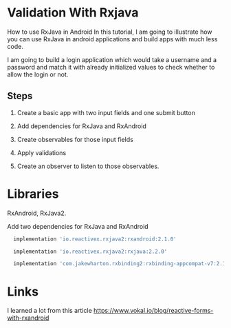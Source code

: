 # Validation With Rxjava

How to use RxJava in Android
In this tutorial, I am going to illustrate how you can use RxJava in android applications and build apps with much less code.

I am going to build a login application which would take a username and a password and match it with already initialized values to check whether to allow the login or not.

## Steps

1. Create a basic app with two input fields and one submit button

2. Add dependencies for RxJava and RxAndroid

3. Create observables for those input fields

4. Apply validations

5. Create an observer to listen to those observables.

# Libraries
RxAndroid, RxJava2.

Add two dependencies for RxJava and RxAndroid

```gradle
  implementation 'io.reactivex.rxjava2:rxandroid:2.1.0'

  implementation 'io.reactivex.rxjava2:rxjava:2.2.0'

  implementation 'com.jakewharton.rxbinding2:rxbinding-appcompat-v7:2.1.1'

```

# Links
I learned a lot from this article https://www.vokal.io/blog/reactive-forms-with-rxandroid
